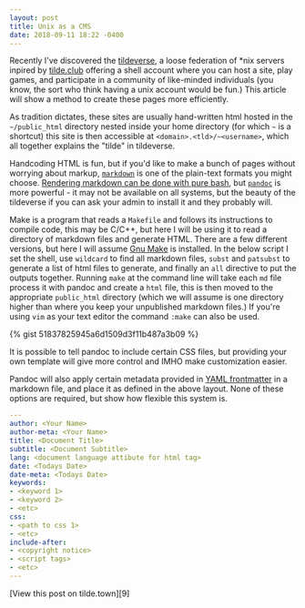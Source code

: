 ```yaml
---
layout: post
title: Unix as a CMS
date: 2018-09-11 18:22 -0400
---
```


Recently I've discovered the [tildeverse][1], a loose federation of *nix servers inpired by [tilde.club][2] offering a shell account
where you can host a site, play games, and participate in a community of like-minded individuals (you know, the sort who think having a
unix account would be fun.) This article will show a method to create these pages more efficiently.<!--more-->

As tradition dictates, these sites are usually hand-written html hosted in the `~/public_html` directory nested inside your home directory (for which `~` is a shortcut)
this site is then accessible at `<domain>.<tld>/~<username>`, which all together explains the "tilde" in tildeverse.

Handcoding HTML is fun, but if you'd like to make a bunch of pages without worrying about markup, [`markdown`][3] is one of the plain-text formats you might choose.
[Rendering markdown can be done with pure bash][4], but [`pandoc`][5] is more powerful - it may not be available on all systems, but the beauty of the tildeverse if you can ask your admin to install it and they probably will.

Make is a program that reads a `Makefile` and follows its instructions to compile code, this may be C/C++,
but here I will be using it to read a directory of markdown files and generate HTML.
There are a few different versions, but here I will assume [Gnu Make][6] is installed.
In the below script I set the shell, use `wildcard` to find all markdown files, `subst` and `patsubst` to generate a list of html files to generate, and finally an `all` directive to put the outputs together.
Running `make` at the command line will take each `md` file process it with pandoc and create a `html` file, this is then moved to the appropriate `public_html` directory (which we will assume is one directory higher than where you keep your unpublished markdown files.)
If you're using `vim` as your text editor the command `:make` can also be used.

{% gist 51837825945a6d1509d3f11b487a3b09 %}

It is possible to tell pandoc to include certain CSS files, but providing your own template will give more control and IMHO make customization easier.

Pandoc will also apply certain metadata provided in [YAML frontmatter][7] in a markdown file, and place it as defined in the above layout.
None of these options are required, but show how flexible this system is.

```yaml
---
author: <Your Name>
author-meta: <Your Name>
title: <Document Title>
subtitle: <Document Subtitle>
lang: <document language attibute for html tag>
date: <Todays Date>
date-meta: <Todays Date>
keywords:
- <keyword 1>
- <keyword 2>
- <etc>
css:
- <path to css 1>
- <etc>
include-after:
- <copyright notice>
- <script tags>
- <etc>
---
```

[View this post on tilde.town][9]


[1]: https://tilde.team/wiki/?page=other-tildes
[2]: http://tilde.club/
[3]: https://daringfireball.net/projects/markdown/
[4]: https://github.com/chadbraunduin/markdown.bash
[5]: http://pandoc.org/
[6]: https://www.gnu.org/software/make/
[7]: http://yaml.org/
[8]: https://tilde.town/~kirch/unix-as-a-cms.html
